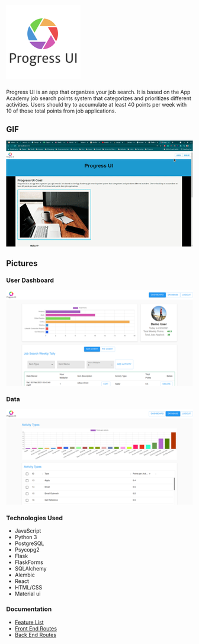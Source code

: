 

# ![ERD](/react-app/src/progressui.png)


Progress UI is an app that organizes your job search.  It is based on the App Academy job search points system that categorizes and prioritizes different activities.  Users should try to accumulate at least 40 points per week with 10 of those total points from job applications.

## GIF

![Progress UI GIF](/documentation/progressui.gif)

## Pictures

### User Dashboard
![ERD](/documentation/dashboard.png)
### Data
![ERD](/documentation/data.png)

### Technologies Used

 * JavaScript
 * Python 3
 * PostgreSQL
 * Psycopg2
 * Flask
 * FlaskForms
 * SQLAlchemy
 * Alembic
 * React
 * HTML/CSS
 * Material ui

### Documentation

* [Feature List](/documentation/featureList.md)
* [Front End Routes](/documentation/frontEndRoutes.md)
* [Back End Routes](/documentation/backEndRoutes.md)

